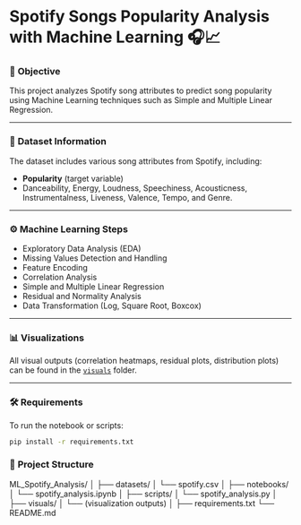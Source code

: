 # Spotify Songs Popularity Analysis with Machine Learning 🎧📈

### 🚀 **Objective**
This project analyzes Spotify song attributes to predict song popularity using Machine Learning techniques such as Simple and Multiple Linear Regression.

---

### 📂 **Dataset Information**
The dataset includes various song attributes from Spotify, including:
- **Popularity** (target variable)
- Danceability, Energy, Loudness, Speechiness, Acousticness, Instrumentalness, Liveness, Valence, Tempo, and Genre.

---

### ⚙️ **Machine Learning Steps**
- Exploratory Data Analysis (EDA)
- Missing Values Detection and Handling
- Feature Encoding
- Correlation Analysis
- Simple and Multiple Linear Regression
- Residual and Normality Analysis
- Data Transformation (Log, Square Root, Boxcox)

---

### 📊 **Visualizations**
All visual outputs (correlation heatmaps, residual plots, distribution plots) can be found in the [`visuals`](visuals/) folder.

---

### 🛠️ **Requirements**
To run the notebook or scripts:
```bash
pip install -r requirements.txt


```

### 📌 **Project Structure**
ML_Spotify_Analysis/
│
├── datasets/
│   └── spotify.csv
│
├── notebooks/
│   └── spotify_analysis.ipynb
│
├── scripts/
│   └── spotify_analysis.py
│
├── visuals/
│   └── (visualization outputs)
│
├── requirements.txt
└── README.md

